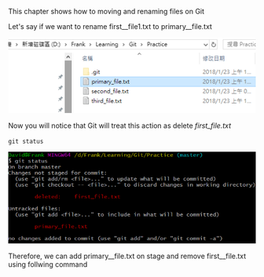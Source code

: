 This chapter shows how to moving and renaming files on Git

Let's say if we want to rename first\__file1.txt to primary\__file.txt

![](/assets/rename)

Now you will notice that Git will treat this action as delete _first\_file.txt_

`git status`

![](/assets/GitRenameCheck)

Therefore, we can add primary\__file.txt on stage and remove first\__file.txt using follwing command



